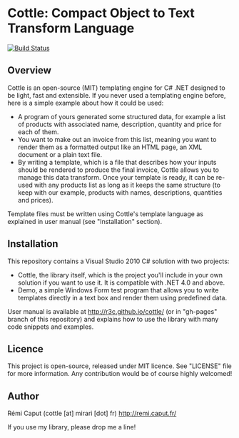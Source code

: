 Cottle: Compact Object to Text Transform Language
=================================================

[![Build Status](https://travis-ci.org/r3c/cottle.svg?branch=master)](https://travis-ci.org/r3c/cottle)

Overview
--------

Cottle is an open-source (MIT) templating engine for C# .NET designed to be
light, fast and extensible. If you never used a templating engine before, here
is a simple example about how it could be used:

- A program of yours generated some structured data, for example a list of
products with associated name, description, quantity and price for each of
them.
- You want to make out an invoice from this list, meaning you want to render
them as a formatted output like an HTML page, an XML document or a plain text
file.
- By writing a template, which is a file that describes how your inputs should
be rendered to produce the final invoice, Cottle allows you to manage this data
transform. Once your template is ready, it can be re-used with any products
list as long as it keeps the same structure (to keep with our example, products
with names, descriptions, quantities and prices).

Template files must be written using Cottle's template language as explained in
user manual (see "Installation" section).

Installation
------------

This repository contains a Visual Studio 2010 C# solution with two projects:

- Cottle, the library itself, which is the project you'll include in your own
solution if you want to use it. It is compatible with .NET 4.0 and above.
- Demo, a simple Windows Form test program that allows you to write templates
directly in a text box and render them using predefined data.

User manual is available at http://r3c.github.io/cottle/ (or in "gh-pages"
branch of this repository) and explains how to use the library with many code
snippets and examples.

Licence
-------

This project is open-source, released under MIT licence. See "LICENSE" file for
more information. Any contribution would be of course highly welcomed!

Author
------

Rémi Caput (cottle [at] mirari [dot] fr)
http://remi.caput.fr/

If you use my library, please drop me a line!

